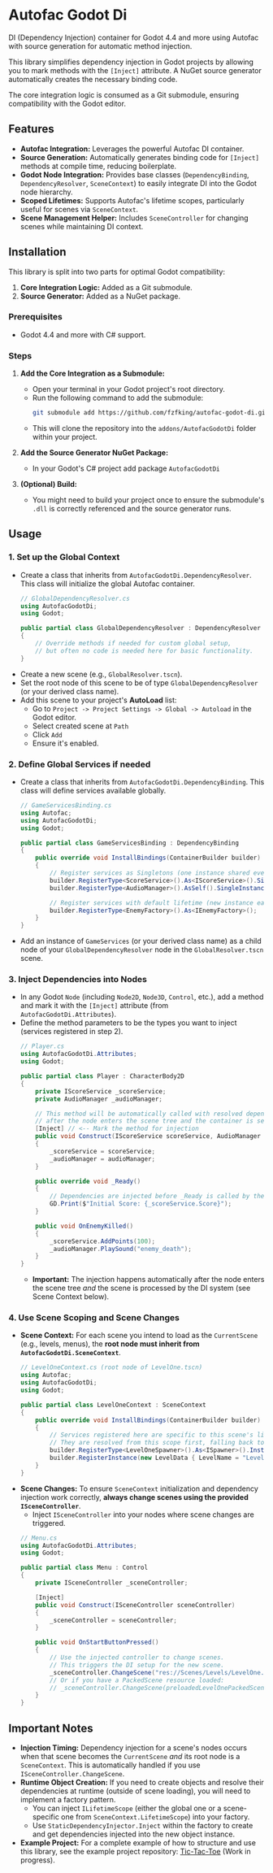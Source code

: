 # Autofac Godot Di

DI (Dependency Injection) container for Godot 4.4 and more using Autofac with source generation for automatic method injection.

This library simplifies dependency injection in Godot projects by allowing you to mark methods with the `[Inject]` attribute. A NuGet source generator automatically creates the necessary binding code.

The core integration logic is consumed as a Git submodule, ensuring compatibility with the Godot editor.

## Features

*   **Autofac Integration:** Leverages the powerful Autofac DI container.
*   **Source Generation:** Automatically generates binding code for `[Inject]` methods at compile time, reducing boilerplate.
*   **Godot Node Integration:** Provides base classes (`DependencyBinding`, `DependencyResolver`, `SceneContext`) to easily integrate DI into the Godot node hierarchy.
*   **Scoped Lifetimes:** Supports Autofac's lifetime scopes, particularly useful for scenes via `SceneContext`.
*   **Scene Management Helper:** Includes `SceneController` for changing scenes while maintaining DI context.

## Installation

This library is split into two parts for optimal Godot compatibility:

1.  **Core Integration Logic:** Added as a Git submodule.
2.  **Source Generator:** Added as a NuGet package.

### Prerequisites

*   Godot 4.4 and more with C# support.

### Steps

1.  **Add the Core Integration as a Submodule:**
    *   Open your terminal in your Godot project's root directory.
    *   Run the following command to add the submodule:
        ```bash
        git submodule add https://github.com/fzfking/autofac-godot-di.git addons/AutofacGodotDi
        ```
    *   This will clone the repository into the `addons/AutofacGodotDi` folder within your project.

2.  **Add the Source Generator NuGet Package:**
    *   In your Godot's C# project add package `AutofacGodotDi`

3.  **(Optional) Build:**
    *   You might need to build your project once to ensure the submodule's `.dll` is correctly referenced and the source generator runs.

## Usage

### 1. Set up the Global Context

*   Create a class that inherits from `AutofacGodotDi.DependencyResolver`. This class will initialize the global Autofac container.
    ```csharp
    // GlobalDependencyResolver.cs
    using AutofacGodotDi;
    using Godot;

    public partial class GlobalDependencyResolver : DependencyResolver
    {
        // Override methods if needed for custom global setup,
        // but often no code is needed here for basic functionality.
    }
    ```
*   Create a new scene (e.g., `GlobalResolver.tscn`).
*   Set the root node of this scene to be of type `GlobalDependencyResolver` (or your derived class name).
*   Add this scene to your project's **AutoLoad** list:
    *   Go to `Project -> Project Settings -> Global -> Autoload` in the Godot editor.
    *   Select created scene at `Path`
    *   Click `Add`
    *   Ensure it's enabled.

### 2. Define Global Services if needed

*   Create a class that inherits from `AutofacGodotDi.DependencyBinding`. This class will define services available globally.
    ```csharp
    // GameServicesBinding.cs
    using Autofac;
    using AutofacGodotDi;
    using Godot;

    public partial class GameServicesBinding : DependencyBinding
    {
        public override void InstallBindings(ContainerBuilder builder)
        {
            // Register services as Singletons (one instance shared everywhere)
            builder.RegisterType<ScoreService>().As<IScoreService>().SingleInstance();
            builder.RegisterType<AudioManager>().AsSelf().SingleInstance();

            // Register services with default lifetime (new instance each time)
            builder.RegisterType<EnemyFactory>().As<IEnemyFactory>();
        }
    }
    ```
*   Add an instance of `GameServices` (or your derived class name) as a child node of your `GlobalDependencyResolver` node in the `GlobalResolver.tscn` scene.

### 3. Inject Dependencies into Nodes

*   In any Godot `Node` (including `Node2D`, `Node3D`, `Control`, etc.), add a method and mark it with the `[Inject]` attribute (from `AutofacGodotDi.Attributes`).
*   Define the method parameters to be the types you want to inject (services registered in step 2).
    ```csharp
    // Player.cs
    using AutofacGodotDi.Attributes;
    using Godot;

    public partial class Player : CharacterBody2D
    {
        private IScoreService _scoreService;
        private AudioManager _audioManager;

        // This method will be automatically called with resolved dependencies
        // after the node enters the scene tree and the container is set up.
        [Inject] // <-- Mark the method for injection
        public void Construct(IScoreService scoreService, AudioManager audioManager)
        {
            _scoreService = scoreService;
            _audioManager = audioManager;
        }

        public override void _Ready()
        {
            // Dependencies are injected before _Ready is called by the library.
            GD.Print($"Initial Score: {_scoreService.Score}");
        }

        public void OnEnemyKilled()
        {
            _scoreService.AddPoints(100);
            _audioManager.PlaySound("enemy_death");
        }
    }
    ```
    *   **Important:** The injection happens automatically after the node enters the scene tree *and* the scene is processed by the DI system (see Scene Context below).

### 4. Use Scene Scoping and Scene Changes

*   **Scene Context:** For each scene you intend to load as the `CurrentScene` (e.g., levels, menus), the **root node must inherit from `AutofacGodotDi.SceneContext`**.
    ```csharp
    // LevelOneContext.cs (root node of LevelOne.tscn)
    using Autofac;
    using AutofacGodotDi;
    using Godot;

    public partial class LevelOneContext : SceneContext
    {
        public override void InstallBindings(ContainerBuilder builder)
        {
            // Services registered here are specific to this scene's lifetime scope and its child nodes.
            // They are resolved from this scope first, falling back to the global scope if not found.
            builder.RegisterType<LevelOneSpawner>().As<ISpawner>().InstancePerLifetimeScope();
            builder.RegisterInstance(new LevelData { LevelName = "Level One" }).SingleInstance();
        }
    }
    ```
*   **Scene Changes:** To ensure `SceneContext` initialization and dependency injection work correctly, **always change scenes using the provided `ISceneController`**.
    *   Inject `ISceneController` into your nodes where scene changes are triggered.
    ```csharp
    // Menu.cs
    using AutofacGodotDi.Attributes;
    using Godot;

    public partial class Menu : Control
    {
        private ISceneController _sceneController;

        [Inject]
        public void Construct(ISceneController sceneController)
        {
            _sceneController = sceneController;
        }

        public void OnStartButtonPressed()
        {
            // Use the injected controller to change scenes.
            // This triggers the DI setup for the new scene.
            _sceneController.ChangeScene("res://Scenes/Levels/LevelOne.tscn");
            // Or if you have a PackedScene resource loaded:
            // _sceneController.ChangeScene(preloadedLevelOnePackedScene);
        }
    }
    ```

## Important Notes

*   **Injection Timing:** Dependency injection for a scene's nodes occurs when that scene becomes the `CurrentScene` *and* its root node is a `SceneContext`. This is automatically handled if you use `ISceneController.ChangeScene`.
*   **Runtime Object Creation:** If you need to create objects and resolve their dependencies at runtime (outside of scene loading), you will need to implement a factory pattern.
    *   You can inject `ILifetimeScope` (either the global one or a scene-specific one from `SceneContext.LifetimeScope`) into your factory.
    *   Use `StaticDependencyInjector.Inject` within the factory to create and get dependencies injected into the new object instance.
*   **Example Project:** For a complete example of how to structure and use this library, see the example project repository: [Tic-Tac-Toe](https://github.com/fzfking/TicTacToe) (Work in progress).
